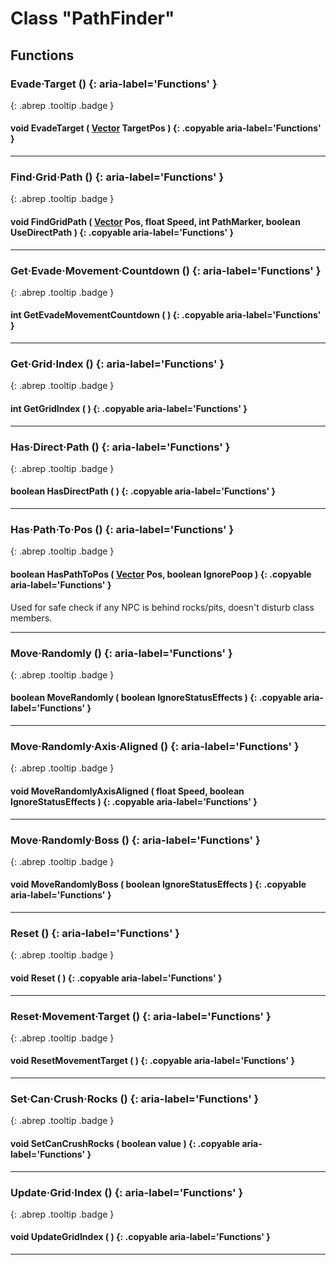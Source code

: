 # Class "PathFinder"
## Functions
### Evade·Target () {: aria-label='Functions' }
[ ](#){: .abrep .tooltip .badge }
#### void EvadeTarget ( [Vector](Vector.html) TargetPos ) {: .copyable aria-label='Functions' }

___ 
### Find·Grid·Path () {: aria-label='Functions' }
[ ](#){: .abrep .tooltip .badge }
#### void FindGridPath ( [Vector](Vector.html) Pos, float Speed, int PathMarker, boolean UseDirectPath ) {: .copyable aria-label='Functions' }

___ 
### Get·Evade·Movement·Countdown () {: aria-label='Functions' }
[ ](#){: .abrep .tooltip .badge }
#### int GetEvadeMovementCountdown ( ) {: .copyable aria-label='Functions' }

___ 
### Get·Grid·Index () {: aria-label='Functions' }
[ ](#){: .abrep .tooltip .badge }
#### int GetGridIndex ( ) {: .copyable aria-label='Functions' }

___ 
### Has·Direct·Path () {: aria-label='Functions' }
[ ](#){: .abrep .tooltip .badge }
#### boolean HasDirectPath ( ) {: .copyable aria-label='Functions' }

___ 
### Has·Path·To·Pos () {: aria-label='Functions' }
[ ](#){: .abrep .tooltip .badge }
#### boolean HasPathToPos ( [Vector](Vector.html) Pos, boolean IgnorePoop ) {: .copyable aria-label='Functions' }
Used for safe check if any NPC is behind rocks/pits, doesn't disturb class members. 
___ 
### Move·Randomly () {: aria-label='Functions' }
[ ](#){: .abrep .tooltip .badge }
#### boolean MoveRandomly ( boolean IgnoreStatusEffects ) {: .copyable aria-label='Functions' }

___ 
### Move·Randomly·Axis·Aligned () {: aria-label='Functions' }
[ ](#){: .abrep .tooltip .badge }
#### void MoveRandomlyAxisAligned ( float Speed, boolean IgnoreStatusEffects ) {: .copyable aria-label='Functions' }

___ 
### Move·Randomly·Boss () {: aria-label='Functions' }
[ ](#){: .abrep .tooltip .badge }
#### void MoveRandomlyBoss ( boolean IgnoreStatusEffects ) {: .copyable aria-label='Functions' }

___ 
### Reset () {: aria-label='Functions' }
[ ](#){: .abrep .tooltip .badge }
#### void Reset ( ) {: .copyable aria-label='Functions' }

___ 
### Reset·Movement·Target () {: aria-label='Functions' }
[ ](#){: .abrep .tooltip .badge }
#### void ResetMovementTarget ( ) {: .copyable aria-label='Functions' }

___ 
### Set·Can·Crush·Rocks () {: aria-label='Functions' }
[ ](#){: .abrep .tooltip .badge }
#### void SetCanCrushRocks ( boolean value ) {: .copyable aria-label='Functions' }

___ 
### Update·Grid·Index () {: aria-label='Functions' }
[ ](#){: .abrep .tooltip .badge }
#### void UpdateGridIndex ( ) {: .copyable aria-label='Functions' }

___ 
